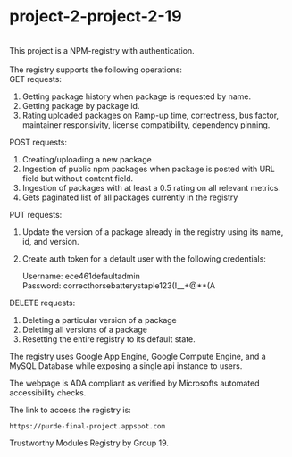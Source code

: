 # project-2-project-2-19
<br>
This project is a NPM-registry with authentication. <br>

<br>
The registry supports the following operations:<br>
    GET requests:
    
1. Getting package history when package is requested by name. 
2. Getting package by package id. 
3. Rating uploaded packages on Ramp-up time, correctness, bus factor, maintainer responsivity, license compatibility, dependency pinning. 

POST requests:

1. Creating/uploading a new package
2. Ingestion of public npm packages when package is posted with URL field but without content field.
4. Ingestion of packages with at least a 0.5 rating on all relevant metrics. 
5. Gets paginated list of all packages currently in the registry

PUT requests:
1. Update the version of a package already in the registry using its name, id, and version.
2. Create auth token for a default user with the following credentials:


    Username: ece461defaultadmin<br>
    Password: correcthorsebatterystaple123(!__+@**(A

DELETE requests:
1. Deleting a particular version of a package
2. Deleting all versions of a package
3. Resetting the entire registry to its default state.

The registry uses Google App Engine, Google Compute Engine, and a MySQL Database while exposing a single api instance to users. 

The webpage is ADA compliant as verified by Microsofts automated accessibility checks. 

The link to access the registry is:

    https://purde-final-project.appspot.com 

Trustworthy Modules Registry by Group 19.
